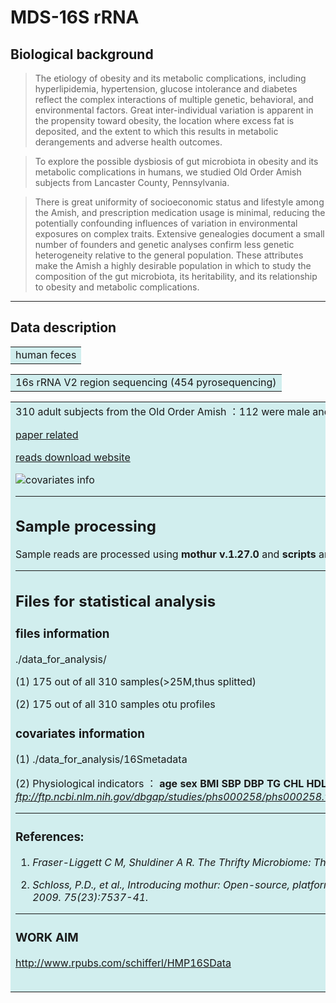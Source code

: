 # MDS-16S rRNA

## Biological background
>The etiology of obesity and its metabolic complications, including hyperlipidemia, hypertension, glucose intolerance and diabetes reflect the complex interactions of multiple genetic, behavioral, and environmental factors. Great inter-individual variation is apparent in the propensity toward obesity, the location where excess fat is deposited, and the extent to which this results in metabolic derangements and adverse health outcomes.

>To explore the possible dysbiosis of gut microbiota in obesity and its metabolic complications in humans, we studied Old Order Amish subjects from Lancaster County, Pennsylvania.

>There is great uniformity of socioeconomic status and lifestyle among the Amish, and prescription medication usage is minimal, reducing the potentially confounding influences of variation in environmental exposures on complex traits. Extensive genealogies document a small number of founders and genetic analyses confirm less genetic heterogeneity relative to the general population. These attributes make the Amish a highly desirable population in which to study the composition of the gut microbiota, its heritability, and its relationship to obesity and metabolic complications.
*************************************

## Data description
<table><tr><td bgcolor=#D1EEEE>human feces</td></tr></table>

<table><tr><td bgcolor=#D1EEEE>16s rRNA V2 region sequencing (454 pyrosequencing)</td></tr></table>

<table><tr><td bgcolor=#D1EEEE>310 adult subjects from the Old Order Amish ：112 were male and 198 were female<table><tr>

[paper related](https://www.ncbi.nlm.nih.gov/pmc/articles/PMC3419686/#)

[reads download website](https://www.ncbi.nlm.nih.gov/Traces/study/?acc=phs000258)

![covariates info](C:\Users\zoumanli\Desktop\covariates.png)
*****************************

## Sample processing
Sample reads are processed using **mothur v.1.27.0** and **scripts** are showed
******************************

## Files for statistical analysis
### files information

./data_for_analysis/

(1) 175 out of all 310 samples(>25M,thus splitted)

(2) 175 out of all 310 samples otu profiles

### covariates information

(1) ./data_for_analysis/16Smetadata

(2) Physiological indicators ： **age sex BMI SBP DBP TG CHL HDL etc.**
*ftp://ftp.ncbi.nlm.nih.gov/dbgap/studies/phs000258/phs000258.v1.p1/pheno_variable_summaries/phs000258.v1.pht001242.v1.HMP_Gut_Obesity_Sample_Attributes.data_dict_2010_06_09.xml*
***********************************

### References:
1. *Fraser-Liggett C M, Shuldiner A R. The Thrifty Microbiome: The Role of the Gut Microbiota in Obesity in the Amish[J]. 2010.*

2. *Schloss, P.D., et al., Introducing mothur: Open-source, platform-independent, community-supported software for describing
and comparing microbial communities. Appl Environ Microbiol, 2009. 75(23):7537-41.*
**************************************

### WORK AIM
http://www.rpubs.com/schifferl/HMP16SData


